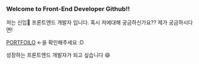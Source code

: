 ### Welcome to Front-End Developer Github!!  

저는 신입🌱 프론트엔드 개발자 입니다. 혹시 저에대해 궁금하신가요?? 제가 궁금하시다면!

[PORTFOILO](https://naver.com "포트폴리오 링크") <-을 확인해주세요 :D

성장하는 프론트엔드 개발자가 되고 싶습니다 😄

<!--
**hansolbangul/hansolbangul** is a ✨ _special_ ✨ repository because its `README.md` (this file) appears on your GitHub profile.

Here are some ideas to get you started:

- 🔭 I’m currently working on ...
- 🌱 I’m currently learning ...
- 👯 I’m looking to collaborate on ...
- 🤔 I’m looking for help with ...
- 💬 Ask me about ...
- 📫 How to reach me: ...
- 😄 Pronouns: ...
- ⚡ Fun fact: ...
👋
-->
